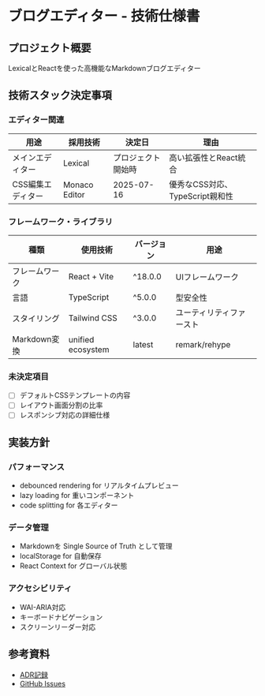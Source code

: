 # ブログエディター - 技術仕様書

## プロジェクト概要
LexicalとReactを使った高機能なMarkdownブログエディター

## 技術スタック決定事項

### エディター関連
| 用途 | 採用技術 | 決定日 | 理由 |
|------|----------|--------|------|
| メインエディター | Lexical | プロジェクト開始時 | 高い拡張性とReact統合 |
| CSS編集エディター | Monaco Editor | 2025-07-16 | 優秀なCSS対応、TypeScript親和性 |

### フレームワーク・ライブラリ
| 種類 | 使用技術 | バージョン | 用途 |
|------|----------|------------|------|
| フレームワーク | React + Vite | ^18.0.0 | UIフレームワーク |
| 言語 | TypeScript | ^5.0.0 | 型安全性 |
| スタイリング | Tailwind CSS | ^3.0.0 | ユーティリティファースト |
| Markdown変換 | unified ecosystem | latest | remark/rehype |

### 未決定項目
- [ ] デフォルトCSSテンプレートの内容
- [ ] レイアウト画面分割の比率
- [ ] レスポンシブ対応の詳細仕様

## 実装方針

### パフォーマンス
- debounced rendering for リアルタイムプレビュー
- lazy loading for 重いコンポーネント
- code splitting for 各エディター

### データ管理
- Markdownを Single Source of Truth として管理
- localStorage for 自動保存
- React Context for グローバル状態

### アクセシビリティ
- WAI-ARIA対応
- キーボードナビゲーション
- スクリーンリーダー対応

## 参考資料
- [ADR記録](./adr/)
- [GitHub Issues](https://github.com/mishio-n/editor/issues)
